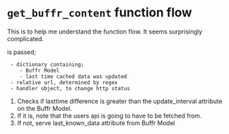 # `get_buffr_content` function flow

This is to help me understand the function flow.
It seems surprisingly complicated.

is passed;

     - dictionary containing;
        - Buffr Model
        - last time cached data was updated
     - relative url, determined by regex
     - handler object, to change http status

1. Checks if lasttime difference is greater than the update_interval attribute on the Buffr Model.
2. If it is, note that the users api is going to have to be fetched from.
3. If not, serve last_known_data attribute from Buffr Model
